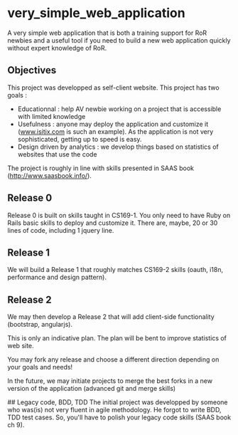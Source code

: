 # very_simple_web_application
A very simple web application that is both a training support for RoR newbies and a useful tool if you need to build a new web application quickly without expert knowledge of RoR.


## Objectives
This project was developped as self-client website. This project has two goals :

* Educationnal : help AV newbie working on a project that is accessible with limited knowledge
* Usefulness : anyone may deploy the application and customize it (www.isitix.com is such an example). As the application is not very sophisticated, getting up to speed is easy.
* Design driven by analytics  : we develop things based on statistics of websites that use the code

The project is roughly in line with skills presented in SAAS book (http://www.saasbook.info/).

## Release 0
Release 0 is built on skills taught in CS169-1. You only need to have Ruby on Rails basic skills to deploy and customize it. There are, maybe, 20 or 30 lines of code, including 1 jquery line.

## Release 1
We will build a Release 1 that roughly matches CS169-2 skills (oauth, i18n, performance and design pattern).

## Release 2
We may then develop a Release 2 that will add client-side functionality (bootstrap, angularjs).

This is only an indicative plan. The plan will be bent to improve statistics of web site. 

You may fork any release and choose a different direction depending on your goals and needs!

In the future, we may initiate projects to merge the best forks in a new version of the application (advanced git and merge skills)

## Legacy code, BDD, TDD
The initial project was developped by someone who  was(is) not very fluent in agile methodology. He forgot to write BDD, TDD test cases. So, you'll have to polish your legacy code skills (SAAS book ch 9).
